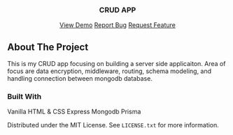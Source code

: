 <a name="readme-top"></a>

<!-- PROJECT LOGO -->
<br />
<div align="center">
  <!-- <a href="#">
    <img src="#" alt="Logo" width="80" height="80">
  </a> -->

  <h3 align="center">CRUD APP</h3>

  <p align="center">
    <a href="https://github.com/othneildrew/Best-README-Template">View Demo</a>
    <a href="https://github.com/othneildrew/Best-README-Template/issues">Report Bug</a>
    <a href="https://github.com/othneildrew/Best-README-Template/issues">Request Feature</a>
  </p>
</div>

<!-- ABOUT THE PROJECT -->

## About The Project

<!-- [![Product Name Screen Shot][product-screenshot]](https://example.com) -->

This is my CRUD app focusing on building a server side applicaiton. Area of focus
are data encryption, middleware, routing, schema modeling, and handling connection
between mongodb database.

### Built With

Vanilla HTML & CSS
Express
Mongodb
Prisma

<!-- - [![Next][Next.js]][Next-url]
- [![React][React.js]][React-url] -->

Distributed under the MIT License. See `LICENSE.txt` for more information.

<!-- CONTACT -->
